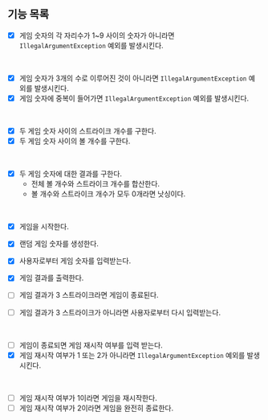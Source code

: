 ## 기능 목록
- [x] 게임 숫자의 각 자리수가 1~9 사이의 숫자가 아니라면 `IllegalArgumentException` 예외를 발생시킨다.
<br>

- [x] 게임 숫자가 3개의 수로 이루어진 것이 아니라면 `IllegalArgumentException` 예외를 발생시킨다.
- [x] 게임 숫자에 중복이 들어가면 `IllegalArgumentException` 예외를 발생시킨다.
<br>

- [x] 두 게임 숫자 사이의 스트라이크 개수를 구한다.
- [x] 두 게임 숫자 사이의 볼 개수를 구한다.
<br>

- [x] 두 게임 숫자에 대한 결과를 구한다.
    - 전체 볼 개수와 스트라이크 개수를 합산한다.
    - 볼 개수와 스트라이크 개수가 모두 0개라면 낫싱이다.
<br>

- [x] 게임을 시작한다.
- [x] 랜덤 게임 숫자를 생성한다.
- [x] 사용자로부터 게임 숫자를 입력받는다.
  <br>

- [x] 게임 결과를 출력한다.
- [ ] 게임 결과가 3 스트라이크라면 게임이 종료된다.
- [ ] 게임 결과가 3 스트라이크가 아니라면 사용자로부터 다시 입력받는다.
<br>

- [ ] 게임이 종료되면 게임 재시작 여부를 입력 받는다.
- [x] 게임 재시작 여부가 1 또는 2가 아니라면 `IllegalArgumentException` 예외를 발생시킨다.
<br>

- [ ] 게임 재시작 여부가 1이라면 게임을 재시작한다.
- [ ] 게임 재시작 여부가 2이라면 게임을 완전히 종료한다.
